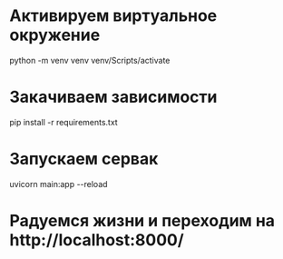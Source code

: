 # Активируем виртуальное окружение

python -m venv venv
venv/Scripts/activate

# Закачиваем зависимости

pip install -r requirements.txt

# Запускаем сервак

uvicorn main:app --reload

# Радуемся жизни и переходим на http://localhost:8000/